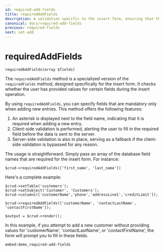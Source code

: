 ```yaml
---
id: required-add-fields
title: requiredAddFields
description: A validation specific to the insert form, ensuring that the user-provided field for our CRUD is not empty.
canonical: docs/required-add-fields
previous: required-fields
next: set-add
---
```


# requiredAddFields

<pre><code class="language-php">requiredAddFields(array $fields)</code></pre>
The `requiredAddFields` method is a specialized version of the `requiredFields` method, designed specifically for the 
insert form. It checks whether the user has provided values for certain fields during the insert operation.

By using `requiredAddFields`, you can specify fields that are mandatory only when adding new entries. 
This method offers the following features:

1. An asterisk is displayed next to the field name, indicating that it is required when adding a new entry.
2. Client-side validation is performed, alerting the user to fill in the required field before the data is sent to the server.
3. Server-side validation is also in place, serving as a fallback if the client-side validation is bypassed for any reason.

The usage is straightforward. Simply pass an array of the database field names that are required for the insert form. For instance:

<pre><code class="language-php">$crud->requiredAddFields(['first_name', 'last_name'])</code></pre>

Here's a complete example:

<pre><code class="language-php">$crud->setTable('customers');
$crud->setSubject('Customer', 'Customers');
$crud->columns(['customerName','phone','addressLine1','creditLimit']);

$crud->requiredAddFields(['customerName', 'contactLastName', 'contactFirstName']);

$output = $crud->render();</code></pre>

In this example, if you attempt to add a new customer without providing values for 'customerName', 'contactLastName', 
or 'contactFirstName', the form will prompt you to fill in these fields.

`embed:demo_required-add-fields`